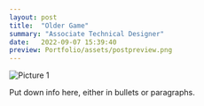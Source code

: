 ```yaml
---
layout: post
title:  "Older Game"
summary: "Associate Technical Designer"
date:   2022-09-07 15:39:40
preview: Portfolio/assets/postpreview.png
---
```


![Picture 1](Portfolio/assets/fullsize.png)

Put down info here, either in bullets or paragraphs.
